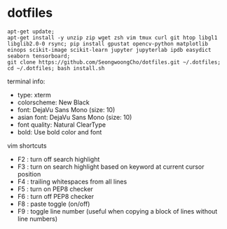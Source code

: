 # dotfiles

```
apt-get update;
apt-get install -y unzip zip wget zsh vim tmux curl git htop libgl1 libglib2.0-0 rsync; pip install gpustat opencv-python matplotlib einops scikit-image scikit-learn jupyter jupyterlab ipdb easydict seaborn tensorboard;
git clone https://github.com/SeongwoongCho/dotfiles.git ~/.dotfiles;
cd ~/.dotfiles; bash install.sh
```
terminal info: <br>
 - type: xterm <br>
 - colorscheme: New Black <br>
 - font: DejaVu Sans Mono (size: 10)
 - asian font: DejaVu Sans Mono (size: 10)
 - font quality: Natural ClearType
 - bold: Use bold color and font


vim shortcuts
- F2 : turn off search highlight
- F3 : turn on search highlight based on keyword at current cursor position
- F4 : trailing whitespaces from all lines
- F5 : turn on PEP8 checker
- F6 : turn off PEP8 checker
- F8 : paste toggle (on/off)
- F9 : toggle line number (useful when copying a block of lines without line numbers)

